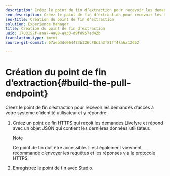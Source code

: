 ```yaml
---
description: Créez le point de fin d’extraction pour recevoir les demandes d’accès à votre système d’identité utilisateur et y répondre.
seo-description: Créez le point de fin d’extraction pour recevoir les demandes d’accès à votre système d’identité utilisateur et y répondre.
seo-title: Création du point de fin d’extraction
solution: Experience Manager
title: Création du point de fin d’extraction
uuid: 1703152f-aaa7-4a88-aa33-d9f8957ad42b
translation-type: tm+mt
source-git-commit: 67aeb3de964473b326c88c3a3f81ff48a6a12652

---
```



# Création du point de fin d’extraction{#build-the-pull-endpoint}

Créez le point de fin d’extraction pour recevoir les demandes d’accès à votre système d’identité utilisateur et y répondre.

1. Créez un point de fin HTTPS qui reçoit les demandes Livefyre et répond avec un objet JSON qui contient les dernières données utilisateur.

   >[!NOTE]
   >
   >Ce point de fin doit être accessible. Il est également vivement recommandé d’envoyer les requêtes et les réponses via le protocole HTTPS.

1. Enregistrez le point de fin avec Studio.
